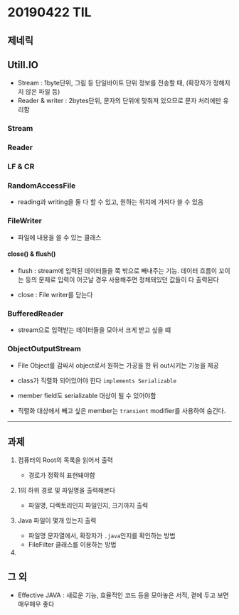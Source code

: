 # 20190422 TIL

## 제네릭

## Utill.IO

- Stream : 1byte단위, 그림 등 단일바이트 단위 정보를 전송할 때, (확장자가 정해지지 않은 파일 등)
- Reader & writer : 2bytes단위, 문자의 단위에 맞춰져 있으므로 문자 처리에만 유리함

### Stream

### Reader

### LF & CR

### RandomAccessFile

- reading과 writing을 둘 다 할 수 있고, 원하는 위치에 가져다 쓸 수 있음

### FileWriter

- 파일에 내용을 쓸 수 있는 클래스

#### close() & flush()

- flush : stream에 입력된 데이터들을 쭉 밖으로 빼내주는 기능. 데이터 흐름이 꼬이는 등의 문제로 입력이 어긋날 경우 사용해주면 정체돼있던 값들이 다 출력된다

- close : File writer를 닫는다

### BufferedReader

- stream으로 입력받는 데이터들을 모아서 크게 받고 싶을 떄

### ObjectOutputStream

- File Object를 감싸서 object로서 원하는 가공을 한 뒤 out시키는 기능을 제공

- class가 직렬화 되어있어야 한다 `implements Serializable`

- member field도 serializable 대상이 될 수 있어야함

- 직렬화 대상에서 빼고 싶은 member는 `transient` modifier를 사용하여 숨긴다.

---

## 과제

1. 컴퓨터의 Root의 목록을 읽어서 출력
    - 경로가 정확히 표현돼야함

2. 1의 하위 경로 및 파일명을 출력해본다
    - 파일명, 디렉토리인지 파일인지, 크기까지 출력

3. Java 파일이 몇개 있는지 출력
    - 파일명 문자열에서, 확장자가 `.java`인지를 확인하는 방법
    - FileFilter 클래스를 이용하는 방법
4. 

## 그 외

- Effective JAVA : 새로운 기능, 효율적인 코드 등을 모아놓은 서적, 곁에 두고 보면 매우매우 좋다
